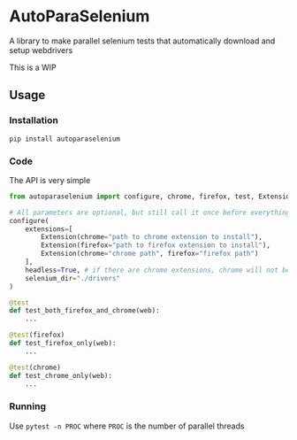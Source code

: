 # AutoParaSelenium

A library to make parallel selenium tests that automatically download and setup webdrivers

This is a WIP

## Usage

### Installation

```
pip install autoparaselenium
```

### Code

The API is very simple

```python
from autoparaselenium import configure, chrome, firefox, test, Extension

# All parameters are optional, but still call it once before everything
configure(
    extensions=[
        Extension(chrome="path to chrome extension to install"),
        Extension(firefox="path to firefox extension to install"),
        Extension(chrome="chrome path", firefox="firefox path")
    ],
    headless=True, # if there are chrome extensions, chrome will not be headless as a selenium limitation
    selenium_dir="./drivers"
)

@test
def test_both_firefox_and_chrome(web):
    ...

@test(firefox)
def test_firefox_only(web):
    ...

@test(chrome)
def test_chrome_only(web):
    ...
```

### Running 

Use `pytest -n PROC` where `PROC` is the number of parallel threads

